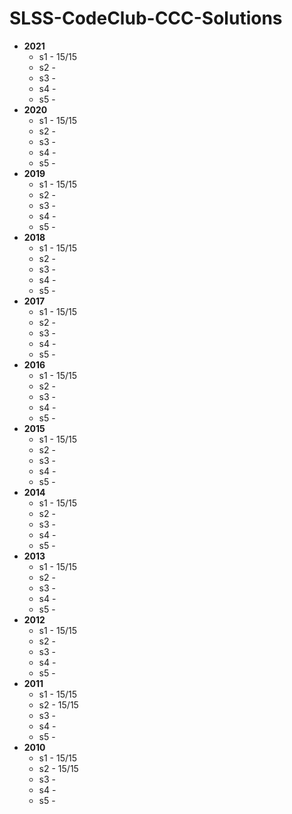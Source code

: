 # SLSS-CodeClub-CCC-Solutions
 - **2021**
	 - s1 - 15/15
	 - s2 - 
	 - s3 -
	 - s4 - 
	 - s5 - 
 - **2020**
	 - s1 - 15/15
	 - s2 - 
	 - s3 - 
	 - s4 - 
	 - s5 - 
 - **2019**
	 - s1 - 15/15
	 - s2 - 
	 - s3 - 
	 - s4 - 
	 - s5 - 
 - **2018**
	 - s1 - 15/15
	 - s2 -  
	 - s3 - 
	 - s4 - 
	 - s5 - 
 - **2017**
	 - s1 - 15/15
	 - s2 - 
	 - s3 - 
	 - s4 - 
	 - s5 - 
 - **2016**
	 - s1 - 15/15
	 - s2 - 
	 - s3 - 
	 - s4 - 
	 - s5 - 
 - **2015**
	 - s1 - 15/15
	 - s2 - 
	 - s3 - 
	 - s4 - 
	 - s5 - 
 - **2014**
	 - s1 - 15/15
	 - s2 - 
	 - s3 - 
	 - s4 - 
	 - s5 - 
 - **2013**
	 - s1 - 15/15
	 - s2 - 
	 - s3 - 
	 - s4 - 
	 - s5 - 
 - **2012**
	 - s1 - 15/15
	 - s2 - 
	 - s3 - 
	 - s4 - 
	 - s5 - 
 - **2011**
	 - s1 - 15/15
	 - s2 - 15/15
	 - s3 - 
	 - s4 - 
	 - s5 - 
 - **2010**
	 - s1 - 15/15
	 - s2 - 15/15
	 - s3 - 
	 - s4 - 
	 - s5 - 

